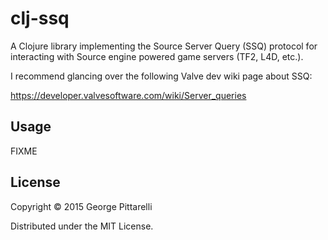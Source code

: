 # clj-ssq

A Clojure library implementing the Source Server Query (SSQ) protocol
for interacting with Source engine powered game servers (TF2, L4D,
etc.).

I recommend glancing over the following Valve dev wiki page about SSQ:

https://developer.valvesoftware.com/wiki/Server_queries

## Usage

FIXME

## License

Copyright © 2015 George Pittarelli

Distributed under the MIT License.
